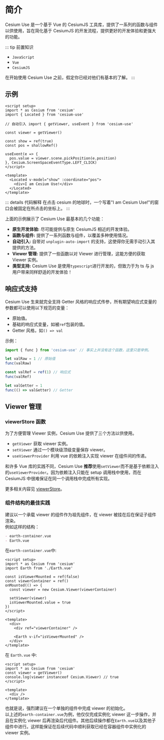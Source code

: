 # 简介

Cesium Use 是一个基于 Vue 的 CesiumJS 工具库，提供了一系列的函数与组件以供使用，旨在简化基于 CesiumJS 的开发流程，提供更好的开发体验和更强大的功能。

::: tip 前置知识

- `JavaScript`
- `Vue`
- `CesiumJS`

在开始使用 Cesium Use 之前，假定你已经对他们有基本的了解。
:::

## 示例

```vue {5,7,12,18-20}
<script setup>
import * as Cesium from 'cesium'
import { Located } from 'cesium-use'

// 自动引入 import { getViewer, useEvent } from 'cesium-use'

const viewer = getViewer()

const show = ref(true)
const pos = shallowRef()

useEvent(e => {
  pos.value = viewer.scene.pickPosition(e.position)
}, Cesium.ScreenSpaceEventType.LEFT_CLICK)
</script>

<template>
  <Located v-model="show" :coordinate="pos">
    <div>I am Cesium Use!</div>
  </Located>
</template>
```

::: details 代码解释
在点击 cesium 的地球时，一个写着"I am Cesium Use!"的窗口会被固定在所点击的坐标上。
:::

上面的示例展示了 Cesium Use 最基本的几个功能：

- **原生开发体验:** 尽可能提供与原生 CesiumJS 相近的开发体验。
- **函数与组件:** 提供了一系列函数与组件，以覆盖多种使用情况。
- **自动引入:** 自带对 `unplugin-auto-import` 的支持，这使得你无需手动引入其提供的方法。
- **Viewer 管理:** 提供了一些函数以对 Viewer 进行管理，这能方便的获取 Viewer 实例。
- **类型支持:** Cesium Use 是使用`typescript`进行开发的，但致力于为 ts 与 js 用户带来同样舒适的开发体验！

## 响应式支持

Cesium Use 生来就完全支持 Getter 风格的响应式传参，所有期望响应式变量的参数都可以使用以下规范的变量：

- 原始值。
- 基础的响应式变量，如被`ref`包装的值。
- Getter 风格，如`() => val`

示例：

```js
import { func } from 'cesium-use' // 事实上并没有这个函数，这里只是举例。

let valRaw = 1 // 原始值
func(valRaw)

const valRef = ref(1) // 响应式
func(valRef)

let valGetter = 1
func(() => valGetter) // Getter
```

## Viewer 管理

### viewerStore 函数

为了方便管理 Viewer 实例，Cesium Use 提供了三个方法以供使用。

- `getViewer` 获取 viewer 实例。
- `setViewer` 通过一个模块级顶级变量保存 viewer。
- `useViewerProvider` 利用 vue 的依赖注入实现 viewer 在组件间的传递。

和许多 Vue 库的实践不同，Cesium Use **推荐**使用`setViewer`而不是基于依赖注入的`useViewerProvider`。因为依赖注入只能在 setup 调用栈中使用，而在 CesiumJS 中很难保证在同一个调用栈中完成所有实现。

更多相关内容见 [viewerStore](core/viewerStore.md)。

### 组件结构的最佳实践

建议以一个承载 viewer 的组件作为祖先组件，在 viewer 被挂在后在保证子组件渲染。  
例如这样的结构：

```md
- earth-container.vue
- Earth.vue
```

在`earth-container.vue`中:

```vue {5,10-11,19}
<script setup>
import * as Cesium from 'cesium'
import Earth from './Earth.vue'

const isViewerMounted = ref(false)
const viewerContainer = ref()
onMounted(() => {
  const viewer = new Cesium.Viewer(viewerContainer)

  setViewer(viewer)
  isViewerMounted.value = true
})
</script>

<template>
  <div>
    <div ref="viewerContainer" />

    <Earth v-if="isViewerMounted" />
  </div>
</template>
```

在 `Earth.vue` 中:

```vue
<script setup>
import * as Cesium from 'cesium'
const viewer = getViewer()
console.log(viewer instanceof Cesium.Viewer) // true
</script>

<template>
  <div />
</template>
```

也就是说，强烈建议在一个单独的组件中完成 viewer 的初始化。  
以上述的`earth-container.vue`为例，他仅仅完成实例化 viewer 这一步操作，并且在实例化 viewer 后再渲染后代组件。其他后续操作都在`Earth.vue`以及其他子组件中进行。这样能保证在后续代码中顺利获取已经在容器组件中实例化的 viewer 实例。
